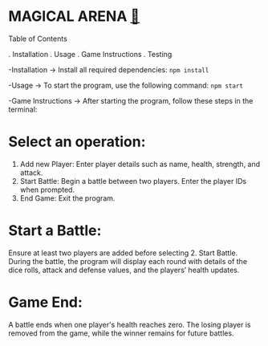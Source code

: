 <h1>MAGICAL ARENA  <a href=https://github.com/priyanshu1621/MagicalArena>🔗</a> </h1>



Table of Contents

. Installation
. Usage
. Game Instructions
. Testing




-Installation -> Install all required dependencies:
    `npm install`

-Usage -> To start the program, use the following command:
    `npm start`

-Game Instructions -> After starting the program, follow these steps in the terminal:
    
#   Select an operation:
1. Add new Player: Enter player details such as name, health, strength, and attack.
2. Start Battle: Begin a battle between two players. Enter the player IDs when prompted.
3. End Game: Exit the program.

#   Start a Battle:
Ensure at least two players are added before selecting 2. Start Battle.
During the battle, the program will display each round with details of the dice rolls, attack and defense values, and the players’ health updates.

#   Game End:
A battle ends when one player's health reaches zero. The losing player is removed from the game, while the winner remains for future battles.

